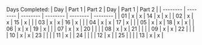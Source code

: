 Days Completed:
|   Day    |  Part 1  |  Part 2  |   Day    |  Part 1  |  Part 2  |
| -------- | -------- | -------- | -------- | -------- | -------- |
|   01     |    x     |    x     |   14     |    x     |    x     |
|   02     |    x     |    x     |   15     |    x     |          |
|   03     |    x     |    x     |   16     |    x     |          |
|   04     |    x     |    x     |   17     |    x     |          |
|   05     |    x     |    x     |   18     |    x     |    x     |
|   06     |    x     |    x     |   19     |    x     |          |
|   07     |    x     |    x     |   20     |          |          |
|   08     |    x     |    x     |   21     |          |          |
|   09     |    x     |    x     |   22     |          |          |
|   10     |    x     |    x     |   23     |          |          |
|   11     |    x     |          |   24     |          |          |
|   12     |    x     |          |   25     |          |          |
|   13     |    x     |    x     |
